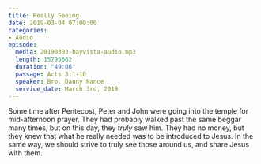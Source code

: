 ```yaml
---
title: Really Seeing
date: 2019-03-04 07:00:00
categories:
- Audio
episode:
  media: 20190303-bayvista-audio.mp3
  length: 15795662
  duration: "49:06"
  passage: Acts 3:1-10
  speaker: Bro. Danny Nance
  service_date: March 3rd, 2019
---
```

Some time after Pentecost, Peter and John were going into the temple for mid-afternoon prayer. They had probably walked past the same beggar many times, but on this day, they _truly_ saw him. They had no money, but they knew that what he really needed was to be introduced to Jesus. In the same way, we should strive to truly see those around us, and share Jesus with them.
